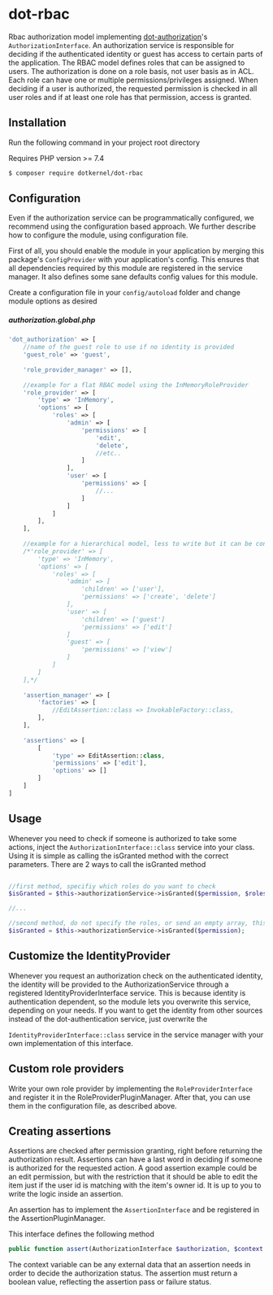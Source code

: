 # dot-rbac

Rbac authorization model implementing [dot-authorization](https://github.com/dotkernel/dot-authorization)'s `AuthorizationInterface`. An authorization service is responsible for deciding if the authenticated identity or guest has access to certain parts of the application.
The RBAC model defines roles that can be assigned to users. The authorization is done on a role basis, not user basis as in ACL.
Each role can have one or multiple permissions/privileges assigned. When deciding if a user is authorized, the requested permission is checked in all user roles and if at least one role has that permission, access is granted.

## Installation

Run the following command in your project root directory

Requires PHP version >= 7.4

```bash
$ composer require dotkernel/dot-rbac
```

## Configuration

Even if the authorization service can be programmatically configured, we recommend using the configuration based approach.
We further describe how to configure the module, using configuration file.

First of all, you should enable the module in your application by merging this package's `ConfigProvider` with your application's config.
This ensures that all dependencies required by this module are registered in the service manager. It also defines some sane defaults config values for this module.

Create a configuration file in your `config/autoload` folder and change module options as desired

##### authorization.global.php
```php
'dot_authorization' => [
    //name of the guest role to use if no identity is provided
    'guest_role' => 'guest',
    
    'role_provider_manager' => [],
    
    //example for a flat RBAC model using the InMemoryRoleProvider
    'role_provider' => [
        'type' => 'InMemory',
        'options' => [
            'roles' => [
                'admin' => [
                    'permissions' => [
                        'edit',
                        'delete',
                        //etc..
                    ]
                ],
                'user' => [
                    'permissions' => [
                        //...
                    ]
                ]
            ]
        ],
    ],
    
    //example for a hierarchical model, less to write but it can be confusing sometimes
    /*'role_provider' => [
        'type' => 'InMemory',
        'options' => [
            'roles' => [
                'admin' => [
                    'children' => ['user'],
                    'permissions' => ['create', 'delete']
                ],
                'user' => [
                    'children' => ['guest']
                    'permissions' => ['edit']
                ]
                'guest' => [
                    'permissions' => ['view']
                ]
            ]
        ]
    ],*/
    
    'assertion_manager' => [
        'factories' => [
            //EditAssertion::class => InvokableFactory::class,
        ],
    ],
    
    'assertions' => [
        [
            'type' => EditAssertion::class,
            'permissions' => ['edit'],
            'options' => []
        ]
    ]
]
```

## Usage

Whenever you need to check if someone is authorized to take some actions, inject the `AuthorizationInterface::class` service into your class.
Using it is simple as calling the isGranted method with the correct parameters. There are 2 ways to call the isGranted method
```php

//first method, specifiy which roles do you want to check
$isGranted = $this->authorizationService->isGranted($permission, $roles);

//...

//second method, do not specify the roles, or send an empty array, this will check if the authenticated identity has permission
$isGranted = $this->authorizationService->isGranted($permission);

```

## Customize the IdentityProvider

Whenever you request an authorization check on the authenticated identity, the identity will be provided to the AuthorizationService through a registered IdentityProviderInterface service.
This is because identity is authentication dependent, so the module lets you overwrite this service, depending on your needs.
If you want to get the identity from other sources instead of the dot-authentication service, just overwrite the 

`IdentityProviderInterface::class` service in the service manager with your own implementation of this interface.


## Custom role providers

Write your own role provider by implementing the `RoleProviderInterface` and register it in the RoleProviderPluginManager.
After that, you can use them in the configuration file, as described above.

## Creating assertions

Assertions are checked after permission granting, right before returning the authorization result.
Assertions can have a last word in deciding if someone is authorized for the requested action.
A good assertion example could be an edit permission, but with the restriction that it should be able to edit the item just if the user id is matching with the item's owner id.
It is up to you to write the logic inside an assertion.

An assertion has to implement the `AssertionInterface` and be registered in the AssertionPluginManager.

This interface defines the following method

```php
public function assert(AuthorizationInterface $authorization, $context = null);
```

The context variable can be any external data that an assertion needs in order to decide the authorization status.
The assertion must return a boolean value, reflecting the assertion pass or failure status.
